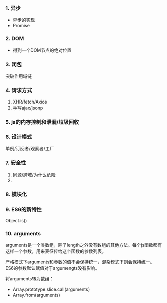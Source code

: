 ### 1. 异步
* 异步的实现
* Promise

### 2. DOM
* 得到一个DOM节点的绝对位置

### 3. 闭包
突破作用域链

### 4. 请求方式
1. XHR/fetch/Axios
2. 手写ajax/jsonp

### 5. js的内存控制和泄漏/垃圾回收

### 6. 设计模式
单例/订阅者/观察者/工厂

### 7. 安全性
1. 同源/跨域/为什么危险
2. 

### 8. 模块化

### 9. ES6的新特性

Object.is()

### 10. arguments
arguments是一个类数组，除了length之外没有数组的其他方法。每个js函数都有这样一个参数，用来表征传给这个函数的参数列表。

严格模式下arguments和参数的值不会保持统一，混杂模式下则会保持统一。
ES6的参数默认赋值对于argumengts没有影响。

将arguments转为数组：
* Array.prototype.slice.call(arguments）
* Array.from(arguments)




